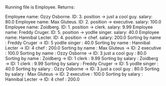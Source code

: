 Running file is Employee. Returns:

Employee name: Ozzy Osborne. ID: 3. position -> just a cool guy. salary: 80.0
Employee name: Max Gluteus. ID: 2. position -> executive. salary: 100.0
Employee name: Zoidberg. ID: 1. position -> clerk. salary: 9.99
Employee name: Freddy Cruger. ID: 5. position -> yodlle singer. salary: 40.0
Employee name: Hannibal Lecter. ID: 4. position -> chef. salary: 200.0
Sorting by name : Freddy Cruger -> ID: 5 yodlle singer : 40.0
Sorting by name : Hannibal Lecter -> ID: 4 chef : 200.0
Sorting by name : Max Gluteus -> ID: 2 executive : 100.0
Sorting by name : Ozzy Osborne -> ID: 3 just a cool guy : 80.0
Sorting by name : Zoidberg -> ID: 1 clerk : 9.99
Sorting by salary : Zoidberg -> ID: 1 clerk : 9.99
Sorting by salary : Freddy Cruger -> ID: 5 yodlle singer : 40.0
Sorting by salary : Ozzy Osborne -> ID: 3 just a cool guy : 80.0
Sorting by salary : Max Gluteus -> ID: 2 executive : 100.0
Sorting by salary : Hannibal Lecter -> ID: 4 chef : 200.0
